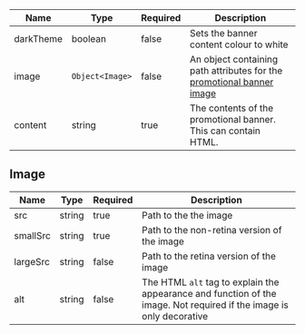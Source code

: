 | Name      | Type            | Required | Description                                                                     |
| --------- | --------------- | -------- | ------------------------------------------------------------------------------- |
| darkTheme | boolean         | false    | Sets the banner content colour to white                                         |
| image     | `Object<Image>` | false    | An object containing path attributes for the [promotional banner image](#image) |
| content   | string          | true     | The contents of the promotional banner. This can contain HTML.                  |

## Image

| Name     | Type   | Required | Description                                                                                                          |
| -------- | ------ | -------- | -------------------------------------------------------------------------------------------------------------------- |
| src      | string | true     | Path to the the image                                                                                                |
| smallSrc | string | true     | Path to the non-retina version of the image                                                                          |
| largeSrc | string | false    | Path to the retina version of the image                                                                              |
| alt      | string | false    | The HTML `alt` tag to explain the appearance and function of the image. Not required if the image is only decorative |
